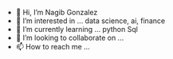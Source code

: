 - 👋 Hi, I’m Nagib Gonzalez
- 👀 I’m interested in ... data science, ai, finance
- 🌱 I’m currently learning ... python Sql
- 💞️ I’m looking to collaborate on ... 
- 📫 How to reach me ...

<!---
inagib21/inagib21 is a ✨ special ✨ repository because its `README.md` (this file) appears on your GitHub profile.
You can click the Preview link to take a look at your changes.
--->
